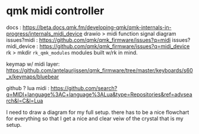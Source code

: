 # qmk midi controller

docs : https://beta.docs.qmk.fm/developing-qmk/qmk-internals-in-progress/internals_midi_device
drawio > midi function signal diagram
issues?midi : https://github.com/qmk/qmk_firmware/issues?q=midi
issues?midi_device : https://github.com/qmk/qmk_firmware/issues?q=midi_device
rk > mkdir `rk_qmk_modules` modules built w/rk in mind.

keymap w/ midi layer: https://github.com/antelaurijssen/qmk_firmware/tree/master/keyboards/s60_x/keymaps/bluebear

github ? lua midi : https://github.com/search?q=MIDI+language%3AC+language%3ALua&type=Repositories&ref=advsearch&l=C&l=Lua

I need to draw a diagram for my full setup.
there has to be a nice flowchart for everything so that I get a nice and clear veiw of the crystal that is my setup.

